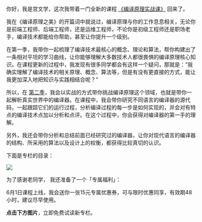 你好，我是宫文学，这次我带着一门全新的课程 [《编译原理实战课》](https://time.geekbang.org/column/intro/314?utm_term=zeusULN89&utm_source=app&utm_medium=geektime&utm_campaign=314-presell&utm_content=diyijijiacan0601) 回来了。

我在《编译原理之美》的开篇词中就说过，编译原理与你的工作息息相关，无论你是前端工程师、后端工程师，还是运维工程师，不论你是初级工程师还是职场老手，编译技术都能给你帮助，甚至让你提升一个级别。

在第一季，我带你一起梳理了编译技术最核心的概念、理论和算法，帮你构建出了一条相对平坦的学习曲线，让你能够理解大多数技术人都很畏惧的编译原理核心知识。在课程更新的过程中，我发现有很多同学都会有这样一个疑问，那就是：“我确实理解了编译技术的相关原理、概念、算法等，但是有没有更直接的方式，能让我更加深入地把知识与实践相结合呢？”

所以，在 [第二季](https://time.geekbang.org/column/intro/314?utm_term=zeusULN89&utm_source=app&utm_medium=geektime&utm_campaign=314-presell&utm_content=diyijijiacan0601)，我会以实战的方式带你挑战编译原理这个领域，也就是带你一起解析真实世界中的编译器。在课程中，我会带你研究不同语言的编译器的源代码，一起跟踪它们的运行过程，分析编译过程的每一步是如何实现的，并会对有特点的编译技术点加以分析和点评。在这个过程中，你会获得对编译器的第一手的理解。

另外，我还会带你分析和总结前面已经研究过的编译器，让你对现代语言的编译器的结构、所采用的算法以及设计上的权衡，都获得比较真切的认识。

下面是专栏的目录：

![](https://static001.geekbang.org/resource/image/0c/3e/0cd5596b9f86ddc49f4ef009cf363e3e.jpg?wh=751*4117)

为了感谢老同学， 我还准备了一个「专属福利」：

6月1日课程上线，我会送你一张15元专属优惠券，可与限时优惠同享，有效期48小时，建议尽早使用。

**点击下方图片**，立即免费试读新专栏。